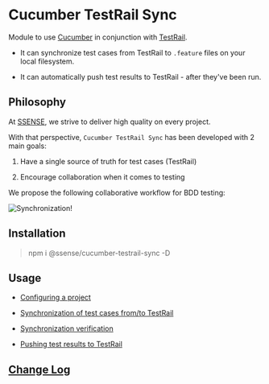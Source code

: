 # Cucumber TestRail Sync

Module to use [Cucumber](https://github.com/cucumber/cucumber-js) in conjunction with [TestRail](http://www.gurock.com/testrail/).

* It can synchronize test cases from TestRail to `.feature` files on your local filesystem.

* It can automatically push test results to TestRail - after they've been run.

## Philosophy

At [SSENSE](https://github.com/SSENSE), we strive to deliver high quality on every project.

With that perspective, `Cucumber TestRail Sync` has been developed with 2 main goals:

1. Have a single source of truth for test cases (TestRail)

2. Encourage collaboration when it comes to testing

We propose the following collaborative workflow for BDD testing:

![Synchronization!](https://github.com/Groupe-Atallah/node-cucumber-testrail-sync/raw/master/docs/img/sync-flow.png)

## Installation

> npm i @ssense/cucumber-testrail-sync -D

## Usage

* [Configuring a project](/docs/configuration.md)

* [Synchronization of test cases from/to TestRail](/docs/synchronization.md)

* [Synchronization verification](/docs/verification.md)

* [Pushing test results to TestRail](/docs/pushing_results.md)

## [Change Log](/docs/changelog.md)
